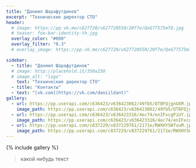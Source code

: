 ```yaml
---
title: "Даниил Шарафутдинов"
excerpt: "Технические директор CTO"
header:
  # image: https://pp.vk.me/c627720/v627720550/20f7e/QxG77575mTQ.jpg
  # teaser: foo-bar-identity-th.jpg
  overlay_color: "#000"
  overlay_filter: "0.3"
  # overlay_image: https://pp.vk.me/c627720/v627720550/20f7e/QxG77575mTQ.jpg

sidebar:
  - title: "Даниил Шарафутдинов"
  # image: http://placehold.it/350x250
  # image_alt: "logo"
    text: "Технические директор CTO"
  - title: "Контакты"
  - text: "[vk.com](https://vk.com/daniildant)"
gallery:
  - url: https://pp.userapi.com/c636423/v636423062/49fb5/QTBFQjgnUXM.jpg
    image_path: https://pp.userapi.com/c636423/v636423062/49fb5/QTBFQjgnUXM.jpg
  - url: https://pp.userapi.com/c636423/v636423316/4ec74/enIFxcgPiUY.jpg
    image_path: https://pp.userapi.com/c636423/v636423316/4ec74/enIFxcgPiUY.jpg
  - url: https://pp.userapi.com/c837229/v837229761/2171e/RWXHYSW7uuM.jpg
    image_path: https://pp.userapi.com/c837229/v837229761/2171e/RWXHYSW7uuM.jpg
---
```




{% include gallery %}

> какой нибудь текст
